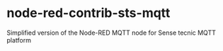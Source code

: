 # node-red-contrib-sts-mqtt
Simplified version of the Node-RED MQTT node for Sense tecnic MQTT platform
